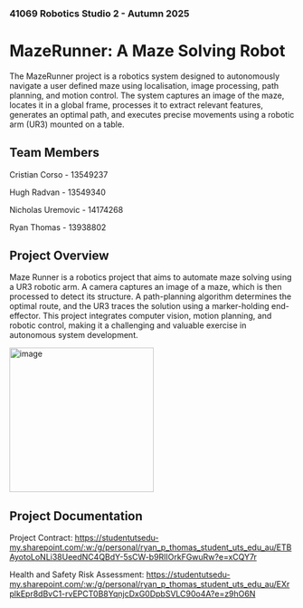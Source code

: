 ### 41069 Robotics Studio 2 - Autumn 2025
# MazeRunner: A Maze Solving Robot
The MazeRunner project is a robotics system designed to autonomously navigate a user defined maze using localisation, image processing, path planning, and motion control. The system captures an image of the maze, locates it in a global frame, processes it to extract relevant features, generates an optimal path, and executes precise movements using a robotic arm (UR3) mounted on a table.

## Team Members
Cristian Corso - 13549237

Hugh Radvan - 13549340

Nicholas Uremovic - 14174268

Ryan Thomas - 13938802

## Project Overview
Maze Runner is a robotics project that aims to automate maze solving using a UR3 robotic arm. A camera captures an image of a maze, which is then processed to detect its structure. A path-planning algorithm determines the optimal route, and the UR3 traces the solution using a marker-holding end-effector. This project integrates computer vision, motion planning, and robotic control, making it a challenging and valuable exercise in autonomous system development.

<img width="255" alt="image" src="https://github.com/user-attachments/assets/64046beb-4327-49ac-a43d-657a2fc7002b" />

## Project Documentation
Project Contract:
https://studentutsedu-my.sharepoint.com/:w:/g/personal/ryan_p_thomas_student_uts_edu_au/ETBAyotoLoNLi38UeedNC4QBdY-5sCW-b9RlIOrkFGwuRw?e=xCQY7r

Health and Safety Risk Assessment:
https://studentutsedu-my.sharepoint.com/:w:/g/personal/ryan_p_thomas_student_uts_edu_au/EXrplkEpr8dBvC1-rvEPCT0B8YqnjcDxG0DpbSVLC90o4A?e=z9hO6N
